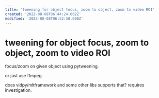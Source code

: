 ```yaml
---
title: 'tweening for object focus, zoom to object, zoom to video ROI'
created: '2022-08-08T06:44:24.602Z'
modified: '2022-08-08T06:52:58.690Z'
---
```


# tweening for object focus, zoom to object, zoom to video ROI

focus/zoom on given object using pytweening.

or just use ffmpeg.

does vidpy/mltframework and some other libs supports that? requires investigation.
